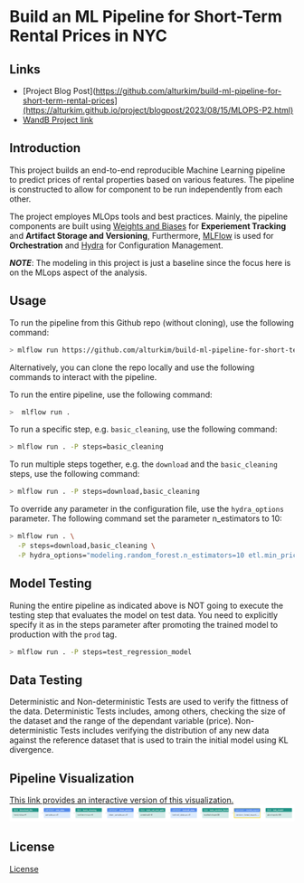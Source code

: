 # Build an ML Pipeline for Short-Term Rental Prices in NYC
## Links
- [Project Blog Post](https://github.com/alturkim/build-ml-pipeline-for-short-term-rental-prices](https://alturkim.github.io/project/blogpost/2023/08/15/MLOPS-P2.html)
- [WandB Project link](https://wandb.ai/alturkim/nyc_airbnb/)

## Introduction
This project builds an end-to-end reproducible Machine Learning pipeline to predict prices of rental properties based on various features. The pipeline is constructed to allow for component to be run independently from each other.

The project employes MLOps tools and best practices. Mainly, the pipeline components are built using [Weights and Biases](https://wandb.ai/) for **Experiement Tracking** and **Artifact Storage and Versioning**, Furthermore, [MLFlow](https://mlflow.org/) is used for **Orchestration** and [Hydra](https://hydra.cc/) for Configuration Management.

__*NOTE*__: The modeling in this project is just a baseline since the focus here is on the MLops aspect of the analysis.

## Usage
To run the pipeline from this Github repo (without cloning), use the following command:
```bash
> mlflow run https://github.com/alturkim/build-ml-pipeline-for-short-term-rental-prices.git -v 1.0.2
```
Alternatively, you can clone the repo locally and use the following commands to interact with the pipeline.

To run the entire pipeline, use the following command:

```bash
>  mlflow run .
```

To run a specific step, e.g. ``basic_cleaning``, use the following command:
```bash
> mlflow run . -P steps=basic_cleaning
```
To run multiple steps together, e.g. the ``download`` and the ``basic_cleaning`` steps, use the following command:
```bash
> mlflow run . -P steps=download,basic_cleaning
```
To override any parameter in the configuration file, use the ``hydra_options`` parameter. The following command set the parameter n_estimators to 10:

```bash
> mlflow run . \
  -P steps=download,basic_cleaning \
  -P hydra_options="modeling.random_forest.n_estimators=10 etl.min_price=50"
```
## Model Testing
Runing the entire pipeline as indicated above is NOT going to execute the testing step that evaluates the model on test data. You need to explicitly specify it as in the steps parameter after promoting the trained model to production with the ``prod`` tag.
```bash
> mlflow run . -P steps=test_regression_model
```

## Data Testing
Deterministic and Non-deterministic Tests are used to verify the fittness of the data.
Deterministic Tests includes, among others, checking the size of the dataset and the range of the dependant variable (price).
Non-deterministic Tests includes verifying the distribution of any new data against the reference dataset that is used to train the initial model using KL divergence.

## Pipeline Visualization
[This link provides an interactive version of this visualization.](https://wandb.ai/alturkim/nyc_airbnb/artifacts/model_export/random_forest_export/v19/lineage)
![Alt text](images/image.png)

## License

[License](LICENSE.txt)
